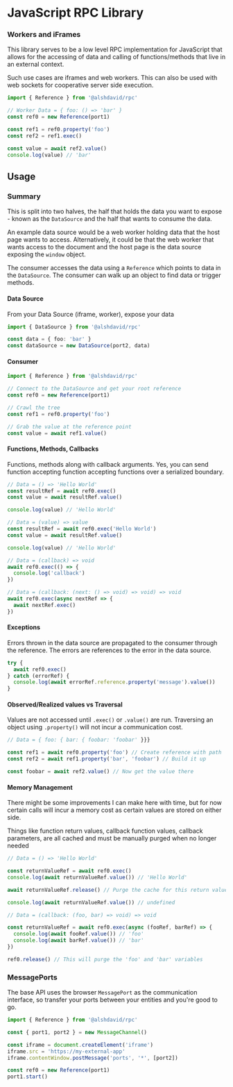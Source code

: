 # JavaScript RPC Library

### Workers and iFrames

This library serves to be a low level RPC implementation for JavaScript that allows for the accessing of data and calling of functions/methods that live in an external context.

Such use cases are iframes and web workers. This can also be used with web sockets for cooperative server side execution.

```typescript
import { Reference } from '@alshdavid/rpc'

// Worker Data = { foo: () => 'bar' }
const ref0 = new Reference(port1)

const ref1 = ref0.property('foo')
const ref2 = ref1.exec()

const value = await ref2.value()
console.log(value) // 'bar'
```

## Usage

### Summary

This is split into two halves, the half that holds the data you want to expose - known as the `DataSource` and the half that wants to consume the data. 

An example data source would be a web worker holding data that the host page wants to access. Alternatively, it could be that the web worker that wants access to the document and the host page is the data source exposing the `window` object. 

The consumer accesses the data using a `Reference` which points to data in the `DataSource`. The consumer can walk up an object to find data or trigger methods.

#### Data Source

From your Data Source (iframe, worker), expose your data
```typescript
import { DataSource } from '@alshdavid/rpc'

const data = { foo: 'bar' }
const dataSource = new DataSource(port2, data)
```

#### Consumer

```typescript
import { Reference } from '@alshdavid/rpc'

// Connect to the DataSource and get your root reference
const ref0 = new Reference(port1)

// Crawl the tree
const ref1 = ref0.property('foo')

// Grab the value at the reference point
const value = await ref1.value()
```

#### Functions, Methods, Callbacks

Functions, methods along with callback arguments. Yes, you can send function accepting function accepting functions over a serialized boundary.

```typescript
// Data = () => 'Hello World'
const resultRef = await ref0.exec()
const value = await resultRef.value()

console.log(value) // 'Hello World'
```

```typescript
// Data = (value) => value
const resultRef = await ref0.exec('Hello World')
const value = await resultRef.value()

console.log(value) // 'Hello World'
```

```typescript
// Data = (callback) => void
await ref0.exec(() => {
  console.log('callback')
})
```

```typescript
// Data = (callback: (next: () => void) => void) => void
await ref0.exec(async nextRef => {
  await nextRef.exec()
})
```

#### Exceptions

Errors thrown in the data source are propagated to the consumer through the reference. The errors are references to the error in the data source.

```typescript
try {
  await ref0.exec()
} catch (errorRef) {
  console.log(await errorRef.reference.property('message').value())
}
```

#### Observed/Realized values vs Traversal

Values are not accessed until `.exec()` or `.value()` are run. Traversing an object using `.property()` will not incur a communication cost.

```typescript
// Data = { foo: { bar: { foobar: 'foobar' }}}

const ref1 = await ref0.property('foo') // Create reference with path
const ref2 = await ref1.property('bar', 'foobar') // Build it up

const foobar = await ref2.value() // Now get the value there 
```

#### Memory Management

There might be some improvements I can make here with time, but for now certain calls will incur a memory cost as certain values are stored on either side.

Things like function return values, callback function values, callback parameters, are all cached and must be manually purged when no longer needed

```typescript
// Data = () => 'Hello World'

const returnValueRef = await ref0.exec()
console.log(await returnValueRef.value()) // 'Hello World'

await returnValueRef.release() // Purge the cache for this return value

console.log(await returnValueRef.value()) // undefined
```

```typescript
// Data = (callback: (foo, bar) => void) => void

const returnValueRef = await ref0.exec(async (fooRef, barRef) => {
  console.log(await fooRef.value()) // 'foo'
  console.log(await barRef.value()) // 'bar'
})

ref0.release() // This will purge the 'foo' and 'bar' variables
```

### MessagePorts

The base API uses the browser `MessagePort` as the communication interface, so transfer your ports between your entities and you're good to go.

```typescript
import { Reference } from '@alshdavid/rpc'

const { port1, port2 } = new MessageChannel()

const iframe = document.createElement('iframe')
iframe.src = 'https://my-external-app'
iframe.contentWindow.postMessage('ports', '*', [port2])

const ref0 = new Reference(port1)
port1.start()
```



















